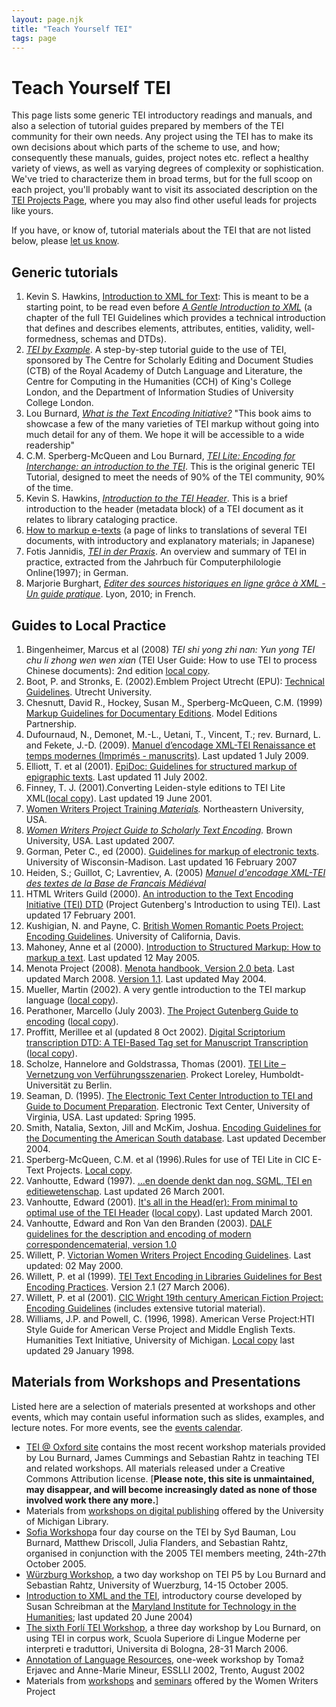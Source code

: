 ```yaml
---
layout: page.njk
title: "Teach Yourself TEI"
tags: page
---
```

# Teach Yourself TEI
This page lists some generic TEI introductory readings and manuals, and also a selection of tutorial guides prepared by members of the TEI community for their own needs. Any project using the TEI has to make its own decisions about which parts of the scheme to use, and how; consequently these manuals, guides, project notes etc. reflect a healthy variety of views, as well as varying degrees of complexity or sophistication. We've tried to characterize them in broad terms, but for the full scoop on each project, you'll probably want to visit its associated description on the [TEI Projects Page](..//activities/Projects/), where you may also find other useful leads for projects like yours.


If you have, or know of, tutorial materials about the TEI that are not listed below, please [let us know](mailto:web@tei-c.org).


Generic tutorials
-----------------


1. Kevin S. Hawkins, [Introduction to XML for Text](http://www.ultraslavonic.info/intro-to-xml/): This is meant to be a starting point, to be read even before [*A Gentle Introduction to XML*](/release/doc/tei-p5-doc/en/html/SG.html) (a chapter of the full TEI Guidelines which provides a technical introduction that defines and describes elements, attributes, entities, validity, well-formedness, schemas and DTDs).
2. [*TEI by Example*](http://teibyexample.org/). A step-by-step tutorial guide to the use of TEI, sponsored by The Centre for Scholarly Editing and Document Studies (CTB) of the Royal Academy of Dutch Language and Literature, the Centre for Computing in the Humanities (CCH) of King's College London, and the Department of Information Studies of University College London.
3. Lou Burnard, [*What is the Text Encoding Initiative?*](http://books.openedition.org/oep/426) "This book aims to showcase a few of the many varieties of TEI markup without going into much detail for any of them. We hope it will be accessible to a wide readership"
4. C.M. Sperberg-McQueen and Lou Burnard, [*TEI Lite: Encoding for Interchange: an introduction to the TEI*](/Guidelines/Customization/Lite/). This is the original generic TEI Tutorial, designed to meet the needs of 90% of the TEI community, 90% of the time.
5. Kevin S. Hawkins, [*Introduction to the TEI Header*](http://www.ultraslavonic.info/intro-to-tei-header/). This is a brief introduction to the header (metadata block) of a TEI document as it relates to library cataloging practice.
6. [How to markup e-texts](http://www2s.biglobe.ne.jp/~Taiju/markup.htm) (a page of links to translations of several TEI documents, with introductory and explanatory materials; in Japanese)
7. Fotis Jannidis, [*TEI in der Praxis*](http://computerphilologie.uni-muenchen.de/praxis/teiprax.html). An overview and summary of TEI in practice, extracted from the Jahrbuch für Computerphilologie Online(1997); in German.
8. Marjorie Burghart, *[Editer des sources historiques en ligne grâce à XML - Un guide pratique](http://mutec.huma-num.fr/sites/www.mutec-shs.fr/files/Guide%20Editer%20des%20sources%20historiques%20%20gr%C3%A2ce%20a%20XML.pdf)*. Lyon, 2010; in French.


Guides to Local Practice
------------------------


1. Bingenheimer, Marcus et al (2008) *TEI shi yong zhi nan: Yun yong TEI chu li zhong wen wen xian* (TEI User Guide: How to use TEI to process Chinese documents): 2nd edition [local copy](/Vault/Tutorials/TEI-ChinLoc-2ndPrintEd.pdf).
2. Boot, P. and Stronks, E. (2002).Emblem Project Utrecht (EPU): [Technical Guidelines](http://emblems.let.uu.nl/project_procedures.html#tech). Utrecht University.
3. Chesnutt, David R., Hockey, Susan M., Sperberg-McQueen, C.M. (1999) [Markup Guidelines for Documentary Editions](http://mep.cla.sc.edu/MepGuide.html). Model Editions Partnership.
4. Dufournaud, N., Demonet, M.-L., Uetani, T., Vincent, T.; rev. Burnard, L. and Fekete, J.-D. (2009). [Manuel d’encodage XML-TEI Renaissance et temps modernes (Imprimés - manuscrits)](http://www.bvh.univ-tours.fr/XML-TEI/index.asp). Last updated 1 July 2009.
5. Elliott, T. et al (2001). [EpiDoc: Guidelines for structured markup of epigraphic texts](http://www.stoa.org/epidoc/gl/5/). Last updated 11 July 2002.
6. Finney, T. J. (2001).Converting Leiden-style editions to TEI Lite XML([local copy](/Vault/Tutorials/leiden.html)). Last updated 19 June 2001.
7. [Women Writers Project Training *Materials*](http://www.wwp.northeastern.edu/encoding/training/index.html)*.* Northeastern University, USA.
8. [*Women Writers Project Guide to Scholarly Text Encoding*](http://www.wwp.northeastern.edu/encoding/guide/index.html)*.* Brown University, USA. Last updated 2007.
9. Gorman, Peter C., ed (2000). [Guidelines for markup of electronic texts](http://uwdcc.library.wisc.edu/resources/etext/TEIGuidelines.shtml). University of Wisconsin-Madison. Last updated 16 February 2007
10. Heiden, S.; Guillot, C; Lavrentiev, A. (2005) [*Manuel d'encodage XML-TEI des textes de la Base de Francais Médiéval*](http://bfm.ens-lsh.fr/IMG/pdf/Manuel_Encodage_TEI.pdf)
11. HTML Writers Guild (2000). [An introduction to the Text Encoding Initiative (TEI) DTD](http://gutenberg.hwg.org/teidtds.html) (Project Gutenberg's Introduction to using
TEI). Last updated 17 February 2001.
12. Kushigian, N. and Payne, C. [British Women Romantic Poets Project: Encoding Guidelines](http://www.lib.ucdavis.edu/English/BWRP/BWRPveg.htm). University of California, Davis.
13. Mahoney, Anne et al (2000). [Introduction to Structured Markup: How to markup a text](http://www.stoa.org/markup/how_markup.shtml). Last updated 12 May 2005.
14. Menota Project (2008). [Menota handbook, Version 2.0 beta](http://www.menota.org/guidelines-2/contents/contents_2-0-b.page). Last updated March 2008. [Version 1.1](http://www.menota.org/guidelines/index.page). Last updated May 2004.
15. Mueller, Martin (2002). A very gentle introduction to the TEI markup language
([local copy](/Vault/Tutorials/mueller-index.htm)).
16. Perathoner, Marcello (July 2003). [The Project Gutenberg Guide to encoding](http://pgtei.pglaf.org/marcello/0.4/doc/20000-h.html) ([local copy](/Vault/Tutorials/pg-guide-tei.zip)).
17. Proffitt, Merillee et al (updated 8 Oct 2002). [Digital Scriptorium transcription DTD: A TEI-Based Tag set for Manuscript Transcription](http://www.scriptorium.columbia.edu/) ([local copy](/Vault/Tutorials/dsguide1.html)).
18. Scholze, Hannelore and Goldstrassa, Thomas (2001). [TEI Lite – Vernetzung von Verführungsszenarien](http://www2.hu-berlin.de/literatur/projekte/loreley/Teilite/index.htm). Prokect Loreley, Humboldt-Universität zu Berlin.
19. Seaman, D. (1995). [The Electronic Text Center Introduction to TEI and Guide to Document Preparation](http://etext.lib.virginia.edu/tei/uvatei.html). Electronic Text Center, University of Virginia, USA. Last updated: Spring 1995.
20. Smith, Natalia, Sexton, Jill and McKim, Joshua. [Encoding Guidelines for the Documenting the American South database](http://docsouth.unc.edu/support/guidelines/encoding.html). Last updated December 2004.
21. Sperberg-McQueen, C.M. et al (1996).Rules for use of TEI Lite in CIC E-Text Projects. [Local copy](/Vault/Tutorials/cictei.htm).
22. Vanhoutte, Edward (1997). [...en doende denkt dan nog. SGML, TEI en editiewetenschap](http://www.kantl.be/ctb/vanhoutte/pub/1998/sgmleditie.htm). Last updated 26 March 2001.
23. Vanhoutte, Edward (2001). [It's all in the Head(er): From minimal to optimal use of the TEI Header](http://www.kantl.be/ctb/vanhoutte/pub/2000/headerproposal.htm) ([local copy](/Vault/Tutorials/headerproposal.htm)). Last updated March 2001.
24. Vanhoutte, Edward and Ron Van den Branden (2003). [DALF guidelines for the description and encoding of modern correspondence](http://www.kantl.be/ctb/project/dalf/index.htm)[material, version 1.0](http://www.kantl.be/ctb/project/dalf/index.htm)
25. Willett, P. [Victorian Women Writers Project Encoding Guidelines](http://www.indiana.edu/~letrs/vwwp/vwwp-about.html). Last updated: 02 May 2000.
26. Willett, P. et al (1999). [TEI Text Encoding in Libraries Guidelines for Best Encoding Practices](http://www.diglib.org/standards/tei.htm). Version 2.1 (27 March 2006).
27. Willett, P. et al (2001). [CIC Wright 19th century American Fiction Project: Encoding Guidelines](http://www.letrs.indiana.edu/web/w/wrightmrc/guidelines.html) (includes extensive tutorial material).
28. Williams, J.P. and Powell, C. (1996, 1998). American Verse Project:HTI Style Guide for American Verse Project and Middle English Texts. Humanities Text Initiative, University of Michigan. [Local copy](/Vault/Tutorials/amv-manual.html) last updated 29 January 1998.



Materials from Workshops and Presentations
------------------------------------------


Listed here are a selection of materials presented at workshops and other events, which may contain useful information such as slides, examples, and lecture notes. For more events, see the [events calendar](http://members.tei-c.org/Events).
* [TEI @ Oxford site](http://tei.oucs.ox.ac.uk/Oxford/) contains the most recent workshop materials
provided by Lou Burnard, James Cummings and Sebastian Rahtz in teaching TEI and related workshops. All materials released under a Creative Commons Attribution license. [**Please note, this site is unmaintained, may disappear, and will become increasingly dated as none of those involved work there any more.**]
* Materials from [workshops on digital publishing](http://www.lib.umich.edu/digital-publishing-production/workshops) offered by the University of Michigan Library.
* [Sofia Workshop](/Vault/Talks/2005/Sofia/)a four day course on the TEI by Syd Bauman, Lou Burnard, Matthew Driscoll, Julia Flanders, and Sebastian Rahtz, organised in conjunction with the 2005 TEI members meeting, 24th-27th October 2005.
* [Würzburg Workshop](/Vault/Talks/2005/Wuerzburg/), a two day workshop on TEI P5 by Lou Burnard and Sebastian Rahtz, University of Wuerzburg, 14-15 October 2005.
* [Introduction to XML and the TEI](/Vault/Talks/MITH/), introductory course developed by Susan Schreibman at the [Maryland Institute for Technology in the Humanities](http://www.mith.umd.edu); last updated 20 June 2004)
* [The sixth Forlí TEI Workshop](/Vault/Talks/Forli/2006/), a three day workshop by Lou Burnard, on using TEI in corpus work, Scuola Superiore di Lingue Moderne per interpreti e traduttori, Universita di Bologna, 28-31 March 2006.
* [Annotation of Language Resources](http://nl.ijs.si/et/talks/esslli02/), one-week workshop by Tomaž Erjavec and Anne-Marie Mineur, ESSLLI 2002, Trento, August 2002
* Materials from [workshops](http://www.wwp.northeastern.edu/encoding/workshops/) and [seminars](http://www.wwp.northeastern.edu/encoding/seminars/) offered by the Women Writers Project



